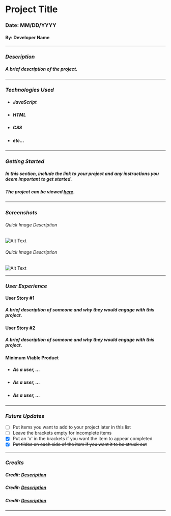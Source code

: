 # **Project Title**

### Date: MM/DD/YYYY

#### By: Developer Name
***

### ***Description***

##### A brief description of the project.
***

### ***Technologies Used***

* ##### JavaScript
* ##### HTML
* ##### CSS
* ##### etc...
***

### ***Getting Started***

##### In this section, include the link to your project and any instructions you deem important to get started.
##### The project can be viewed [here](url).
***

### ***Screenshots***

###### Quick Image Description
![Alt Text](url)
###### Quick Image Description
![Alt Text](url)
***

### ***User Experience***

#### User Story #1
##### A brief description of someone and why they would engage with this project.
#### User Story #2
##### A brief description of someone and why they would engage with this project.
#### Minimum Viable Product
* ##### As a user, ...
* ##### As a user, ...
* ##### As a user, ...
***

### ***Future Updates***

- [ ] Put items you want to add to your project later in this list
- [ ] Leave the brackets empty for incomplete items
- [x] Put an 'x' in the brackets if you want the item to appear completed
- [x] ~~Put tildes on each side of the item if you want it to be struck out~~
***

### ***Credits***

##### Credit: [Description](url)
  
##### Credit: [Description](url)
  
##### Credit: [Description](url)
***